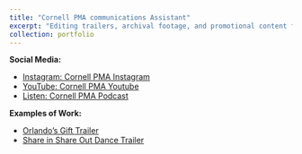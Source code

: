 ```yaml
---
title: "Cornell PMA communications Assistant"
excerpt: "Editing trailers, archival footage, and promotional content for PMA’s Instagram & YouTube. <br/> Co-host Cornell PMA’s bi-monthly podcasts.<br/><img src='/images/PMA.png'>"
collection: portfolio
---
```


**Social Media:**
- [Instagram: Cornell PMA Instagram](https://www.instagram.com/cornellpma/reels/)
- [YouTube: Cornell PMA Youtube](https://www.instagram.com/cornellpma/reels/)
- [Listen: Cornell PMA Podcast](https://pma.cornell.edu/pma-podcast-)

**Examples of Work:**
- [Orlando’s Gift Trailer](https://www.instagram.com/reel/DBtvFvdIOat/)
- [Share in Share Out Dance Trailer](https://www.youtube.com/watch?v=rRa83AH5Fgs)